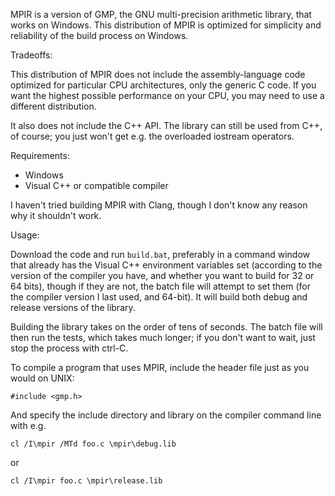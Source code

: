 MPIR is a version of GMP, the GNU multi-precision arithmetic library, that works on Windows. This distribution of MPIR is optimized for simplicity and reliability of the build process on Windows.

Tradeoffs:

This distribution of MPIR does not include the assembly-language code optimized for particular CPU architectures, only the generic C code. If you want the highest possible performance on your CPU, you may need to use a different distribution.

It also does not include the C++ API. The library can still be used from C++, of course; you just won't get e.g. the overloaded iostream operators.

Requirements:

- Windows
- Visual C++ or compatible compiler

I haven't tried building MPIR with Clang, though I don't know any reason why it shouldn't work.

Usage:

Download the code and run `build.bat`, preferably in a command window that already has the Visual C++ environment variables set (according to the version of the compiler you have, and whether you want to build for 32 or 64 bits), though if they are not, the batch file will attempt to set them (for the compiler version I last used, and 64-bit). It will build both debug and release versions of the library.

Building the library takes on the order of tens of seconds. The batch file will then run the tests, which takes much longer; if you don't want to wait, just stop the process with ctrl-C.

To compile a program that uses MPIR, include the header file just as you would on UNIX:

```
#include <gmp.h>
```

And specify the include directory and library on the compiler command line with e.g.

```
cl /I\mpir /MTd foo.c \mpir\debug.lib
```

or

```
cl /I\mpir foo.c \mpir\release.lib
```
